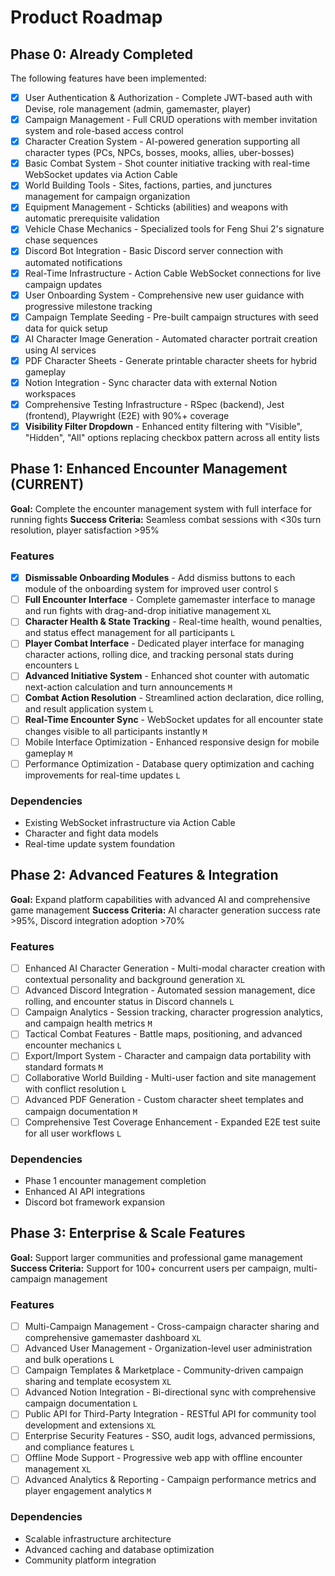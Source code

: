 # Product Roadmap

## Phase 0: Already Completed

The following features have been implemented:

- [x] User Authentication & Authorization - Complete JWT-based auth with Devise, role management (admin, gamemaster, player)
- [x] Campaign Management - Full CRUD operations with member invitation system and role-based access control
- [x] Character Creation System - AI-powered generation supporting all character types (PCs, NPCs, bosses, mooks, allies, uber-bosses)
- [x] Basic Combat System - Shot counter initiative tracking with real-time WebSocket updates via Action Cable
- [x] World Building Tools - Sites, factions, parties, and junctures management for campaign organization
- [x] Equipment Management - Schticks (abilities) and weapons with automatic prerequisite validation
- [x] Vehicle Chase Mechanics - Specialized tools for Feng Shui 2's signature chase sequences
- [x] Discord Bot Integration - Basic Discord server connection with automated notifications
- [x] Real-Time Infrastructure - Action Cable WebSocket connections for live campaign updates
- [x] User Onboarding System - Comprehensive new user guidance with progressive milestone tracking
- [x] Campaign Template Seeding - Pre-built campaign structures with seed data for quick setup
- [x] AI Character Image Generation - Automated character portrait creation using AI services
- [x] PDF Character Sheets - Generate printable character sheets for hybrid gameplay
- [x] Notion Integration - Sync character data with external Notion workspaces
- [x] Comprehensive Testing Infrastructure - RSpec (backend), Jest (frontend), Playwright (E2E) with 90%+ coverage
- [x] **Visibility Filter Dropdown** - Enhanced entity filtering with "Visible", "Hidden", "All" options replacing checkbox pattern across all entity lists

## Phase 1: Enhanced Encounter Management (CURRENT)

**Goal:** Complete the encounter management system with full interface for running fights
**Success Criteria:** Seamless combat sessions with <30s turn resolution, player satisfaction >95%

### Features

- [x] **Dismissable Onboarding Modules** - Add dismiss buttons to each module of the onboarding system for improved user control `S`
- [ ] **Full Encounter Interface** - Complete gamemaster interface to manage and run fights with drag-and-drop initiative management `XL`
- [ ] **Character Health & State Tracking** - Real-time health, wound penalties, and status effect management for all participants `L`
- [ ] **Player Combat Interface** - Dedicated player interface for managing character actions, rolling dice, and tracking personal stats during encounters `L`
- [ ] **Advanced Initiative System** - Enhanced shot counter with automatic next-action calculation and turn announcements `M`
- [ ] **Combat Action Resolution** - Streamlined action declaration, dice rolling, and result application system `L`
- [ ] **Real-Time Encounter Sync** - WebSocket updates for all encounter state changes visible to all participants instantly `M`
- [ ] Mobile Interface Optimization - Enhanced responsive design for mobile gameplay `M`
- [ ] Performance Optimization - Database query optimization and caching improvements for real-time updates `L`

### Dependencies

- Existing WebSocket infrastructure via Action Cable
- Character and fight data models
- Real-time update system foundation

## Phase 2: Advanced Features & Integration

**Goal:** Expand platform capabilities with advanced AI and comprehensive game management
**Success Criteria:** AI character generation success rate >95%, Discord integration adoption >70%

### Features

- [ ] Enhanced AI Character Generation - Multi-modal character creation with contextual personality and background generation `XL`
- [ ] Advanced Discord Integration - Automated session management, dice rolling, and encounter status in Discord channels `L`
- [ ] Campaign Analytics - Session tracking, character progression analytics, and campaign health metrics `M`
- [ ] Tactical Combat Features - Battle maps, positioning, and advanced encounter mechanics `L`
- [ ] Export/Import System - Character and campaign data portability with standard formats `M`
- [ ] Collaborative World Building - Multi-user faction and site management with conflict resolution `L`
- [ ] Advanced PDF Generation - Custom character sheet templates and campaign documentation `M`
- [ ] Comprehensive Test Coverage Enhancement - Expanded E2E test suite for all user workflows `L`

### Dependencies

- Phase 1 encounter management completion
- Enhanced AI API integrations
- Discord bot framework expansion

## Phase 3: Enterprise & Scale Features

**Goal:** Support larger communities and professional game management
**Success Criteria:** Support for 100+ concurrent users per campaign, multi-campaign management

### Features

- [ ] Multi-Campaign Management - Cross-campaign character sharing and comprehensive gamemaster dashboard `XL`
- [ ] Advanced User Management - Organization-level user administration and bulk operations `L`
- [ ] Campaign Templates & Marketplace - Community-driven campaign sharing and template ecosystem `XL`
- [ ] Advanced Notion Integration - Bi-directional sync with comprehensive campaign documentation `L`
- [ ] Public API for Third-Party Integration - RESTful API for community tool development and extensions `XL`
- [ ] Enterprise Security Features - SSO, audit logs, advanced permissions, and compliance features `L`
- [ ] Offline Mode Support - Progressive web app with offline encounter management `XL`
- [ ] Advanced Analytics & Reporting - Campaign performance metrics and player engagement analytics `M`

### Dependencies

- Scalable infrastructure architecture
- Advanced caching and database optimization
- Community platform integration